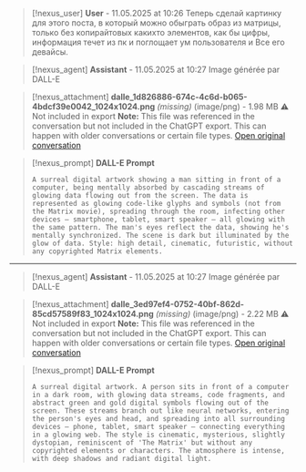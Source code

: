 >[!nexus_user] **User** - 11.05.2025 at 10:26
> Теперь сделай картинку для этого поста, в который можно обыграть образ из матрицы, только без копирайтовых какихто элементов, как бы цифры, информация течет из пк и поглощает ум пользователя и Все его девайсы.
<!-- UID: bbb21a7c-acec-4185-bf00-1f432ebcb8c8 -->




>[!nexus_agent] **Assistant** - 11.05.2025 at 10:27
> Image générée par DALL-E

>[!nexus_attachment] **dalle_1d826886-674c-4c6d-b065-4bdcf39e0042_1024x1024.png** *(missing)* (image/png) - 1.98 MB
> ⚠️ Not included in export
> **Note:** This file was referenced in the conversation but not included in the ChatGPT export. This can happen with older conversations or certain file types.
> [Open original conversation](https://chatgpt.com/)

>[!nexus_prompt] **DALL-E Prompt**
> ```
> A surreal digital artwork showing a man sitting in front of a computer, being mentally absorbed by cascading streams of glowing data flowing out from the screen. The data is represented as glowing code-like glyphs and symbols (not from the Matrix movie), spreading through the room, infecting other devices — smartphone, tablet, smart speaker — all glowing with the same pattern. The man's eyes reflect the data, showing he's mentally synchronized. The scene is dark but illuminated by the glow of data. Style: high detail, cinematic, futuristic, without any copyrighted Matrix elements.
> ```
<!-- UID: 9af80c2e-7658-4d98-b942-0238a7043bc4 -->

---

>[!nexus_agent] **Assistant** - 11.05.2025 at 10:27
> Image générée par DALL-E

>[!nexus_attachment] **dalle_3ed97ef4-0752-40bf-862d-85cd57589f83_1024x1024.png** *(missing)* (image/png) - 2.22 MB
> ⚠️ Not included in export
> **Note:** This file was referenced in the conversation but not included in the ChatGPT export. This can happen with older conversations or certain file types.
> [Open original conversation](https://chatgpt.com/)

>[!nexus_prompt] **DALL-E Prompt**
> ```
> A surreal digital artwork. A person sits in front of a computer in a dark room, with glowing data streams, code fragments, and abstract green and gold digital symbols flowing out of the screen. These streams branch out like neural networks, entering the person's eyes and head, and spreading into all surrounding devices — phone, tablet, smart speaker — connecting everything in a glowing web. The style is cinematic, mysterious, slightly dystopian, reminiscent of 'The Matrix' but without any copyrighted elements or characters. The atmosphere is intense, with deep shadows and radiant digital light.
> ```
<!-- UID: eab73b3b-9939-4dc9-a1b0-341f81907812 -->